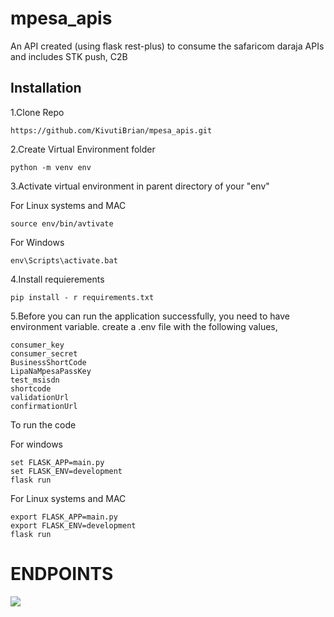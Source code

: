 # mpesa_apis

An API created (using flask rest-plus) to consume the safaricom daraja APIs and includes STK push, C2B

## Installation

1.Clone Repo

```
https://github.com/KivutiBrian/mpesa_apis.git
```

2.Create Virtual Environment folder

```
python -m venv env
```


3.Activate virtual environment in parent directory of your "env"

For Linux systems and MAC

```
source env/bin/avtivate
```

For Windows

```
env\Scripts\activate.bat
```

4.Install requierements
```
pip install - r requirements.txt
```

5.Before you can run the application successfully, you need to have environment variable. create a .env file with the following values,

```
consumer_key
consumer_secret
BusinessShortCode
LipaNaMpesaPassKey
test_msisdn
shortcode
validationUrl
confirmationUrl

```
To run the code

For windows
```
set FLASK_APP=main.py
set FLASK_ENV=development
flask run
```

For Linux systems and MAC
```
export FLASK_APP=main.py
export FLASK_ENV=development
flask run
```

# ENDPOINTS

![](swagger.PNG)
